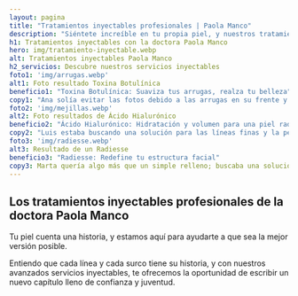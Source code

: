 ```yaml
---
layout: pagina
title: "Tratamientos inyectables profesionales | Paola Manco"
description: "Siéntete increíble en tu propia piel, y nuestros tratamientos inyectables están diseñados para ayudarte a lograrlo. ¿Listo para redescubrir tu belleza?"
h1: Tratamientos inyectables con la doctora Paola Manco
hero: img/tratamiento-inyectable.webp
alt: Tratamientos inyectables Paola Manco
h2_servicios: Descubre nuestros servicios inyectables
foto1: 'img/arrugas.webp'
alt1: Foto resultado Toxina Botulínica
beneficio1: "Toxina Botulínica: Suaviza tus arrugas, realza tu belleza"
copy1: "Ana solía evitar las fotos debido a las arrugas en su frente y alrededor de sus ojos. Con nuestras inyecciones de toxina botulínica, logramos impedir temporalmente el movimiento de los músculos responsables de esas líneas. El resultado fue una piel más lisa y un rostro rejuvenecido. Hoy, Ana se siente más segura y no deja de sonreír ante la cámara. ¡Imagina lo que podemos hacer por ti!"
foto2: 'img/mejillas.webp'
alt2: Foto resultados de Ácido Hialurónico
beneficio2: "Ácido Hialurónico: Hidratación y volumen para una piel radiante"
copy2: "Luis estaba buscando una solución para las líneas finas y la pérdida de volumen en sus mejillas. Con nuestras inyecciones de ácido hialurónico, logramos hidratar su piel, reducir arrugas y surcos, y devolverle el volumen perdido. La bioestimulación también mejoró la calidad de su piel, dejándola más tersa y suave. Luis ahora disfruta de una apariencia más joven y vibrante, y tú también puedes experimentar este cambio."
foto3: 'img/radiesse.webp'
alt3: Resultado de un Radiesse
beneficio3: "Radiesse: Redefine tu estructura facial"
copy3: Marta quería algo más que un simple relleno; buscaba una solución que también estimulase la producción de colágeno. Con Radiesse, no solo logramos redefinir los contornos de su rostro, sino que también le proporcionamos una mejora duradera gracias a la estimulación del colágeno natural de su piel. Ahora, Marta luce un rostro más definido y firme, reflejando su belleza interior de forma natural.
---
```

## Los tratamientos inyectables profesionales de la doctora Paola Manco

Tu piel cuenta una historia, y estamos aquí para ayudarte a que sea la mejor versión posible.

Entiendo que cada línea y cada surco tiene su historia, y con nuestros avanzados servicios inyectables, te ofrecemos la oportunidad de escribir un nuevo capítulo lleno de confianza y juventud.
